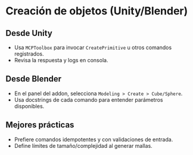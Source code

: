 # Creación de objetos (Unity/Blender)

## Desde Unity

- Usa `MCPToolbox` para invocar `CreatePrimitive` u otros comandos registrados.
- Revisa la respuesta y logs en consola.

## Desde Blender

- En el panel del addon, selecciona `Modeling > Create > Cube/Sphere`.
- Usa docstrings de cada comando para entender parámetros disponibles.

## Mejores prácticas

- Prefiere comandos idempotentes y con validaciones de entrada.
- Define límites de tamaño/complejidad al generar mallas.

